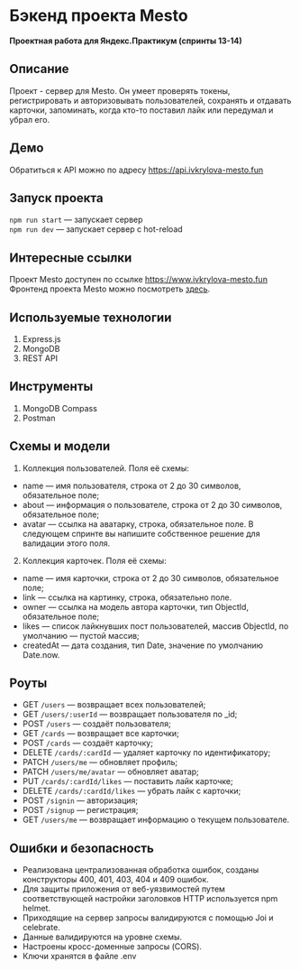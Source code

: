 # Бэкенд проекта Mesto
**Проектная работа для Яндекс.Практикум (спринты 13-14)** <br>

## Описание
Проект - сервер для Mesto. Он умеет проверять токены, регистрировать и авторизовывать пользователей, сохранять и отдавать карточки, запоминать, когда кто-то поставил лайк или передумал и убрал его. 

## Демо
Обратиться к API можно по адресу https://api.ivkrylova-mesto.fun

## Запуск проекта
`npm run start` — запускает сервер   
`npm run dev` — запускает сервер с hot-reload

## Интересные ссылки
Проект Mesto доступен по ссылке https://www.ivkrylova-mesto.fun
Фронтенд проекта Mesto можно посмотреть [здесь](https://github.com/IVKrylova/react-mesto-auth).<br>

## Используемые технологии
1. Express.js
2. MongoDB
3. REST API

## Инструменты
1. MongoDB Compass
2. Postman

## Схемы и модели
1. Коллекция пользователей. Поля её схемы:
* name — имя пользователя, строка от 2 до 30 символов, обязательное поле;
* about — информация о пользователе, строка от 2 до 30 символов, обязательное поле;
* avatar — ссылка на аватарку, строка, обязательное поле. В следующем спринте вы напишите собственное решение для валидации этого поля.
2. Коллекция карточек. Поля её схемы:
* name — имя карточки, строка от 2 до 30 символов, обязательное поле;
* link — ссылка на картинку, строка, обязательно поле.
* owner — ссылка на модель автора карточки, тип ObjectId, обязательное поле;
* likes — список лайкнувших пост пользователей, массив ObjectId, по умолчанию — пустой массив; 
* createdAt — дата создания, тип Date, значение по умолчанию Date.now.
  
## Роуты
* GET `/users` — возвращает всех пользователей;
* GET `/users/:userId` — возвращает пользователя по _id;
* POST `/users` — создаёт пользователя;
* GET `/cards` — возвращает все карточки;
* POST `/cards` — создаёт карточку;
* DELETE `/cards/:cardId` — удаляет карточку по идентификатору;
* PATCH `/users/me` — обновляет профиль;
* PATCH `/users/me/avatar` — обновляет аватар;
* PUT `/cards/:cardId/likes` — поставить лайк карточке;
* DELETE `/cards/:cardId/likes` — убрать лайк с карточки;
* POST `/signin` — авторизация;
* POST `/signup` — регистрация;
* GET `/users/me` — возвращает информацию о текущем пользователе.

## Ошибки и безопасность
* Реализована централизованная обработка ошибок, созданы конструкторы 400, 401, 403, 404 и 409 ошибок.
* Для защиты приложения от веб-уязвимостей путем соответствующей настройки заголовков HTTP используется npm helmet.
* Приходящие на сервер запросы валидируются с помощью Joi и celebrate.
* Данные валидируются на уровне схемы.
* Настроены кросс-доменные запросы (CORS).
* Ключи хранятся в файле .env
